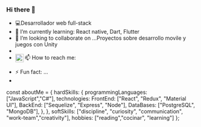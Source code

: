 ### Hi there 👋

- 💻Desarrollador web full-stack
- 🌱 I’m currently learning: React native, Dart, Flutter
- 👯 I’m looking to collaborate on ...Proyectos  sobre desarrollo movile y juegos con Unity
- 
- 📫 How to reach me: <a href="https://www.linkedin.com/in/gabriel-iciarte/">
  <img align="left" alt="Gabriel's LinkdeIn" width="22px" src="https://cdn.jsdelivr.net/npm/simple-icons@v3/icons/linkedin.svg" />
</a>

- ⚡ Fun fact: ...
- 
const aboutMe = {
  hardSkills: {
    programmingLanguages: ["JavaScript","C#"],
    technologies: 
      FrontEnd: ["React", "Redux", "Material UI"],
      BackEnd: ["Sequelize", "Express", "Node"],
      DataBases: ["PostgreSQL", "MongoDB"],
    },
  },
  softSkills: ["discipline", "curiosity", "communication", "work-team","creativity"],
  hobbies: ["reading","cocinar", "learning"]
};
